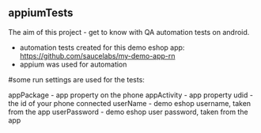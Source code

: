 ## appiumTests
The aim of this project - get to know with QA automation tests on android. 
- automation tests created for this demo eshop app: https://github.com/saucelabs/my-demo-app-rn
- appium was used for automation

#some run settings are used for the tests:

appPackage - app property on the phone
appActivity - app property
udid - the id of your phone connected 
userName - demo eshop username, taken from the app
userPassword - demo eshop user password, taken from the app
